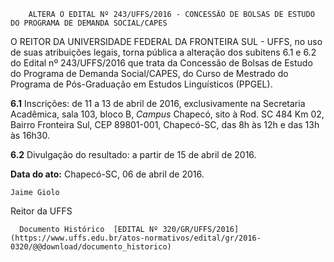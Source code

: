         ALTERA O EDITAL Nº 243/UFFS/2016 - CONCESSÃO DE BOLSAS DE ESTUDO DO PROGRAMA DE DEMANDA SOCIAL/CAPES  

O REITOR DA UNIVERSIDADE FEDERAL DA FRONTEIRA SUL - UFFS, no uso de suas atribuições legais, torna pública a alteração dos subitens 6.1 e 6.2 do Edital nº 243/UFFS/2016 que trata da Concessão de Bolsas de Estudo do Programa de Demanda Social/CAPES, do Curso de Mestrado do Programa de Pós-Graduação em Estudos Linguísticos (PPGEL).

 **6.1** Inscrições: de 11 a 13 de abril de 2016, exclusivamente na Secretaria Acadêmica, sala 103, bloco B, *Campus* Chapecó, sito à Rod. SC 484 Km 02, Bairro Fronteira Sul, CEP 89801-001, Chapecó-SC, das 8h às 12h e das 13h às 16h30.

 **6.2** Divulgação do resultado: a partir de 15 de abril de 2016.

  

   **Data do ato:** Chapecó-SC, 06 de abril de 2016.   
 

    Jaime Giolo   
 Reitor da UFFS 

      Documento Histórico  [EDITAL Nº 320/GR/UFFS/2016](https://www.uffs.edu.br/atos-normativos/edital/gr/2016-0320/@@download/documento_historico)     
      
